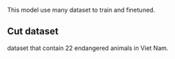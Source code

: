 This model use many dataset to train and finetuned. 

## Cut dataset 

dataset that contain 22 endangered animals in Viet Nam. 
```

```
